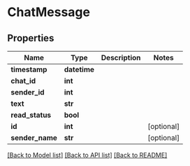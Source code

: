 # ChatMessage

## Properties
Name | Type | Description | Notes
------------ | ------------- | ------------- | -------------
**timestamp** | **datetime** |  | 
**chat_id** | **int** |  | 
**sender_id** | **int** |  | 
**text** | **str** |  | 
**read_status** | **bool** |  | 
**id** | **int** |  | [optional] 
**sender_name** | **str** |  | [optional] 

[[Back to Model list]](../README.md#documentation-for-models) [[Back to API list]](../README.md#documentation-for-api-endpoints) [[Back to README]](../README.md)



